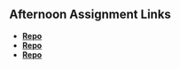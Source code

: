 ## Afternoon Assignment Links

* **[Repo](https://github.com/bluebear2015/<ASSIGNMENT_REPO>)**
* **[Repo](https://github.com/bluebear2015/<ASSIGNMENT_REPO>)**
* **[Repo](https://github.com/bluebear2015/<ASSIGNMENT_REPO>)**
